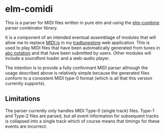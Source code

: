 elm-comidi
===========

This is a parser for MIDI files written in pure elm and using the [elm-combine](https://github.com/Bogdanp/elm-combine) parser combinator library.

It is a component of an intended eventual assemblage of modules that will allow me to replace [MIDI.js](https://github.com/mudcube/MIDI.js/) in my [tradtunestore](https://github.com/newlandsvalley/tradtunestore) web application. This is used to play MIDI files that have been automatically generated from tunes in [abc notation](http://www.lesession.co.uk/abc/abc_notation.htm) and that have been submitted by users. Other modules will include a soundfont loader and a web-audio player.  

The intention is to provide a fully conformant MIDI parser although the usage described above is relatively simple because the generated files conform to a consistent MIDI type-0 format (which is all that this version currently supports).

Limitations
-----------

The parser currently only handles MIDI Type-0 (single track) files. Type-1 and Type-2 files are parsed, but all event information for subsequent tracks is collapsed into a single track which of course means that timings for these events are incorrect.
 




